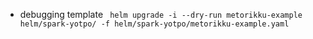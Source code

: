 * debugging template
``` helm upgrade -i --dry-run metorikku-example helm/spark-yotpo/ -f helm/spark-yotpo/metorikku-example.yaml```
